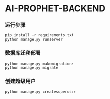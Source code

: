# AI-PROPHET-BACKEND

### 运行步骤
```shell
pip install -r requirements.txt
python manage.py runserver
```

### 数据库迁移部署
```shell
python manage.py makemigrations
python manage.py migrate
```

### 创建超级用户
```shell
python manage.py createsuperuser
```
